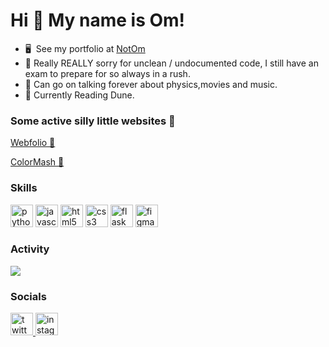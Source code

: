 Hi 👋 My name is Om!
====================

<!-- Web Dev 📀 -->
<!-- ------------>

<!-- * 🚀  I'm currently working TOWARDS JEE. -->
<!-- * 🧠  I'm currently learning what i want to learn and what i need to learn. -->
<!-- * ♟️  Always up for a chess game. -->
* 🖥️  See my portfolio at [NotOm](http://notom.deta.dev)
* 🙇  Really REALLY sorry for unclean / undocumented code, I still have an exam to prepare for so always in a rush.
* 🌠  Can go on talking  forever about physics,movies and music.
* 📖  Currently Reading Dune.

### Some active silly little websites 🎈
[Webfolio 📀](https://notom.deta.dev)

[ColorMash 🎨](https://ColorMash.deta.dev)

### Skills


<p align="left">
<img height="36" width="36" src="https://cdn.simpleicons.org/python" alt="python"/>
<img height="36" width="36" src="https://cdn.simpleicons.org/javascript" alt="javascript" />
<img height="36" width="36" src="https://cdn.simpleicons.org/html5" alt="html5" />
<img height="36" width="36" src="https://cdn.simpleicons.org/css3" alt="css3"/>
<img height="36" width="36" src="https://cdn.simpleicons.org/flask/white" alt="flask"/>
<img height="36" width="36" src="https://cdn.simpleicons.org/figma/hotpink" alt="figma"/>
<!---<img height="36" width="36" src="https://cdn.simpleicons.org/django" alt="django"/>---!>
</p>

### Activity

<a href="https://notom.deta.dev/spotify" target="_blank">![](https://notom.deta.dev/spotify?ok)</a>

### Socials

 <a href="https://www.twitter.com/probablyom" target="_blank" rel="noreferrer"><img height="36" width="36" src="https://cdn.simpleicons.org/twitter" alt="twitter" />
 <a href="https://www.instagram.com/obviouslynotom/" target="_blank" rel="noreferrer"><img height="36" width="36" src="https://cdn.simpleicons.org/instagram" alt="instagram" />
<!---### Badges

<b>My GitHub Stats</b>

<a href="http://www.github.com/Om-Thorat"><img src="https://github-readme-streak-stats.herokuapp.com/?user=Om-Thorat&stroke=ffffff&background=1c1917&ring=0891b2&fire=0891b2&currStreakNum=ffffff&currStreakLabel=0891b2&sideNums=ffffff&sideLabels=ffffff&dates=ffffff&hide_border=true" /></a>---!>
